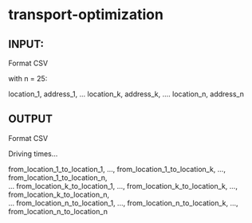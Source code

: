 # transport-optimization

## INPUT:

Format CSV

with n = 25:

  location_1, address_1,
  ...
  location_k, address_k,
  ....
  location_n, address_n



## OUTPUT

Format CSV

Driving times...

  from_location_1_to_location_1,  ..., from_location_1_to_location_k, ..., from_location_1_to_location_n, \
  ...
  from_location_k_to_location_1,  ..., from_location_k_to_location_k, ..., from_location_k_to_location_n, \
  ...
  from_location_n_to_location_1,  ..., from_location_n_to_location_k, ..., from_location_n_to_location_n

